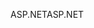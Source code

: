 <span data-ttu-id="ae0bd-101">ASP.NET</span><span class="sxs-lookup"><span data-stu-id="ae0bd-101">ASP.NET</span></span>